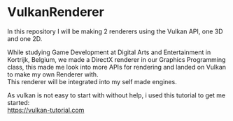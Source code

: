 # VulkanRenderer

In this repository I will be making 2 renderers using the Vulkan API, one 3D and one 2D.  
  
While studying Game Development at Digital Arts and Entertainment in Kortrijk, Belgium, we made a DirectX renderer in our Graphics Programming class, this made me look into more APIs for rendering and landed on Vulkan to make my own Renderer with.  
This renderer will be integrated into my self made engines.  


As vulkan is not easy to start with without help, i used this tutorial to get me started:  
https://vulkan-tutorial.com

